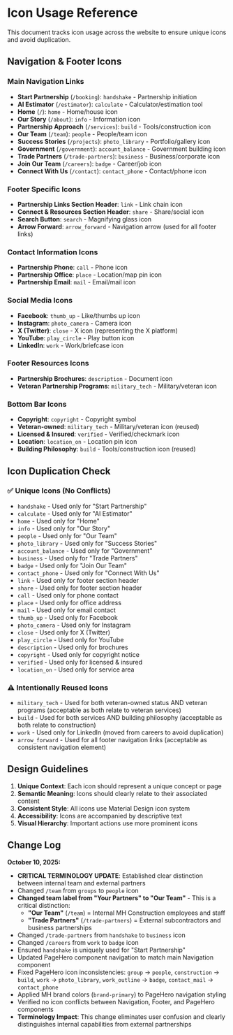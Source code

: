 # Icon Usage Reference

This document tracks icon usage across the website to ensure unique icons and avoid duplication.

## Navigation & Footer Icons

### Main Navigation Links

- **Start Partnership** (`/booking`): `handshake` - Partnership initiation
- **AI Estimator** (`/estimator`): `calculate` - Calculator/estimation tool
- **Home** (`/`): `home` - Home/house icon
- **Our Story** (`/about`): `info` - Information icon
- **Partnership Approach** (`/services`): `build` - Tools/construction icon
- **Our Team** (`/team`): `people` - People/team icon
- **Success Stories** (`/projects`): `photo_library` - Portfolio/gallery icon
- **Government** (`/government`): `account_balance` - Government building icon
- **Trade Partners** (`/trade-partners`): `business` - Business/corporate icon
- **Join Our Team** (`/careers`): `badge` - Career/job icon
- **Connect With Us** (`/contact`): `contact_phone` - Contact/phone icon

### Footer Specific Icons

- **Partnership Links Section Header**: `link` - Link chain icon
- **Connect & Resources Section Header**: `share` - Share/social icon
- **Search Button**: `search` - Magnifying glass icon
- **Arrow Forward**: `arrow_forward` - Navigation arrow (used for all footer links)

### Contact Information Icons

- **Partnership Phone**: `call` - Phone icon
- **Partnership Office**: `place` - Location/map pin icon
- **Partnership Email**: `mail` - Email/mail icon

### Social Media Icons

- **Facebook**: `thumb_up` - Like/thumbs up icon
- **Instagram**: `photo_camera` - Camera icon
- **X (Twitter)**: `close` - X icon (representing the X platform)
- **YouTube**: `play_circle` - Play button icon
- **LinkedIn**: `work` - Work/briefcase icon

### Footer Resources Icons

- **Partnership Brochures**: `description` - Document icon
- **Veteran Partnership Programs**: `military_tech` - Military/veteran icon

### Bottom Bar Icons

- **Copyright**: `copyright` - Copyright symbol
- **Veteran-owned**: `military_tech` - Military/veteran icon (reused)
- **Licensed & Insured**: `verified` - Verified/checkmark icon
- **Location**: `location_on` - Location pin icon
- **Building Philosophy**: `build` - Tools/construction icon (reused)

## Icon Duplication Check

### ✅ Unique Icons (No Conflicts)

- `handshake` - Used only for "Start Partnership"
- `calculate` - Used only for "AI Estimator"
- `home` - Used only for "Home"
- `info` - Used only for "Our Story"
- `people` - Used only for "Our Team"
- `photo_library` - Used only for "Success Stories"
- `account_balance` - Used only for "Government"
- `business` - Used only for "Trade Partners"
- `badge` - Used only for "Join Our Team"
- `contact_phone` - Used only for "Connect With Us"
- `link` - Used only for footer section header
- `share` - Used only for footer section header
- `call` - Used only for phone contact
- `place` - Used only for office address
- `mail` - Used only for email contact
- `thumb_up` - Used only for Facebook
- `photo_camera` - Used only for Instagram
- `close` - Used only for X (Twitter)
- `play_circle` - Used only for YouTube
- `description` - Used only for brochures
- `copyright` - Used only for copyright notice
- `verified` - Used only for licensed & insured
- `location_on` - Used only for service area

### ⚠️ Intentionally Reused Icons

- `military_tech` - Used for both veteran-owned status AND veteran programs (acceptable as both relate to veteran services)
- `build` - Used for both services AND building philosophy (acceptable as both relate to construction)
- `work` - Used only for LinkedIn (moved from careers to avoid duplication)
- `arrow_forward` - Used for all footer navigation links (acceptable as consistent navigation element)

## Design Guidelines

1. **Unique Context**: Each icon should represent a unique concept or page
2. **Semantic Meaning**: Icons should clearly relate to their associated content
3. **Consistent Style**: All icons use Material Design icon system
4. **Accessibility**: Icons are accompanied by descriptive text
5. **Visual Hierarchy**: Important actions use more prominent icons

## Change Log

**October 10, 2025:**

- **CRITICAL TERMINOLOGY UPDATE**: Established clear distinction between internal team and external partners
- Changed `/team` from `groups` to `people` icon
- **Changed team label from "Your Partners" to "Our Team"** - This is a critical distinction:
  - **"Our Team"** (`/team`) = Internal MH Construction employees and staff
  - **"Trade Partners"** (`/trade-partners`) = External subcontractors and business partnerships
- Changed `/trade-partners` from `handshake` to `business` icon
- Changed `/careers` from `work` to `badge` icon
- Ensured `handshake` is uniquely used for "Start Partnership"
- Updated PageHero component navigation to match main Navigation component
- Fixed PageHero icon inconsistencies: `group` → `people`, `construction` → `build`, `work` → `photo_library`, `work_outline` → `badge`, `contact_mail` → `contact_phone`
- Applied MH brand colors (`brand-primary`) to PageHero navigation styling
- Verified no icon conflicts between Navigation, Footer, and PageHero components
- **Terminology Impact**: This change eliminates user confusion and clearly distinguishes internal capabilities from external partnerships
